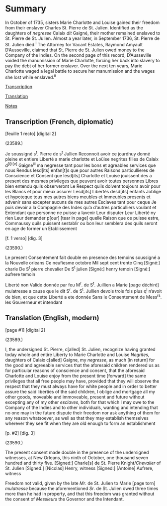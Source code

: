 # Summary
In October of 1735, sisters Marie Charlotte and Louise gained their freedom from their enslaver Charles St. Pierre de St. Julien. Identified as the daughters of *negresse* Calaix *dit* Gaigné, their mother remained enslaved to St. Pierre de St. Julien. Almost a year later, in September 1736, St. Pierre de St. Julien died.<sup>i</sup> The Attorney for Vacant Estates, Raymond Amyault D’Ausseville, claimed that St. Pierre de St. Julien owed money to the Company of the Indies. On the second page of this record, D’Ausseville voided the manumission of Marie Charlotte, forcing her back into slavery to pay the debt of her former enslaver. Over the next ten years, Marie Charlotte waged a legal battle to secure her manumission and the wages she lost while enslaved.<sup>ii </sup>

[Transcription](#transcription-(French,-diplomatic))

[Translation](#translation-(English,-modern)) 

[Notes](#notes) 

## Transcription (French, diplomatic)  

  [feuille 1 recto] [digital 2]

(23589.)

Je soussigné s<sup>t</sup>. Pierre de 
s<sup>t</sup>
Jullien Reconnoit avoir
ce jourdhuy donné pleine et entiere Liberté a marie
charlotte et Loüise negrites filles de Calaix
d<sup>[i]t[e]</sup> Gaigne<sup>iii</sup>
ma negresse tant pour les bons et agreables 
services
que nous Rendus lesd[its] enfan[t]s que pour 
autres
Raisons particullieres de Conscience et Consent
que lesd[its]
Charlotte et Louise jouissent des a present des 
mesmes
privileges que peuvent avoir toutes personnes
Libres bien entendu quils observeront Le Respect
quils doivent toujours avoir pour les Blancs
et pour mieux assurer Lesd[its] Libertés desd[its]
enfants
Joblige et hypoteque tous mes autres biens
meubles
et Immeubles presents et advenir sans excepter
aucuns de mes autres Esclaves tant pour
ceque Je puis devoir a la Compagnie des Indes
qu’a d’autres particulliers voulant et Entendant
que personne ne puisse a lavenir Leur disputer
Leur Liberté ny rien Leur demander p[our] [tear in
page] quelle
Raison que ce puisse estre, Commaussy
quils puissent sestablir ou bon leur semblera
des quils seront en age de former un 
Etablissement

[f. 1 verso] [dig. 3]

(23590.)

Le present Consentement fait double en presence
des temoins soussigné a la Nouvelle orleans
Ce neufiesme octobre Mil sept cent trente 
Cinq [Signé:] charle De S<sup>t</sup>
 pierre chevalier 
   De S<sup>t</sup> julien
[Signé:] henry temoin [Signé:] aufrere temoin


Liberté non Valide 
donnée par feu M<sup>r</sup>. de
S<sup>t</sup>. Juillien a Marie
[page déchiré] mulatresse a
cause que le dit S<sup>r</sup>. de 
S<sup>t</sup>. Jullien devois trois
fois plus q<sup>l</sup> n’avoit
de bien, et que cette
Liberté a ete donnée 
Sans le Consentement 
de Mess<sup>rs</sup>. les Gouverneur 
et intendant

## Translation (English, modern)

[page #1] [digital 2]

(23589.)

I, the undersigned St. Pierre, c[alled] St. Julien, recognize having 
granted today whole and entire Liberty to Marie 
Charlotte and Louise *Negrites*, daughters of Calaix c[alled] Gaigne,
my *negresse*, as much [in return] for the good and agreeable services 
that the aforesaid children rendered us as for particular reasons of conscience and consent, that the aforesaid 
Charlotte and Louise enjoy from the present time [forward] the same 
privileges that all free people may have, 
provided that they will observe the respect 
that they must always have for white people 
and in order to better assure the said liberties of the said children, 
I oblige and mortgage all my other goods, moveable 
and immoveable, present and future without excepting 
any of my other *esclaves*, both for
that which I may owe to the Company of the Indies
and to other individuals, wanting and intending 
that no one may in the future dispute
their freedom nor ask anything of them for any
reason whatsoever, as well as
that they may establish themselves wherever they see fit
when they are old enough to form an establishment 

[p. #2] [dig. 3]

(23590.)

The present consent made double in the presence
of the undersigned witnesses, at New Orleans, 
this ninth of October, one thousand seven hundred and thirty five.
[Signed:] Charle[s] de St. Pierre Knight/*Chevalier* of St. Julien
[Signed:] [Nicolas] Henry, witness 
[Signed:] [Antoine] Aufrere, witness

Freedom not valid,
given by the late *Mr*. de
St. Julien to Marie
[page torn] *mulatresse*
because the aforementioned *Sr*. de
St. Julien owed three
times more than he had
in property, and that this
freedom was granted
without the consent 
of *Messieurs* the Governor
and the Intendant.
